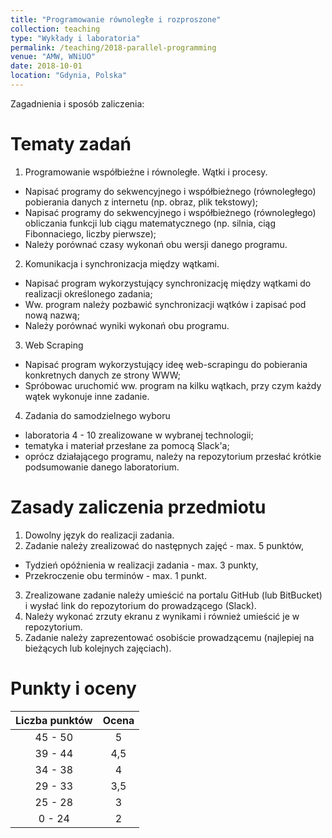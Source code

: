 ```yaml
---
title: "Programowanie równoległe i rozproszone"
collection: teaching
type: "Wykłady i laboratoria"
permalink: /teaching/2018-parallel-programming
venue: "AMW, WNiUO"
date: 2018-10-01
location: "Gdynia, Polska"
---
```


Zagadnienia i sposób zaliczenia:

Tematy zadań
======

1. Programowanie współbieżne i równoległe. Wątki i procesy. 
  * Napisać programy do sekwencyjnego i współbieżnego (równoległego) pobierania danych z internetu (np. obraz, plik tekstowy);
  * Napisać programy do	sekwencyjnego i współbieżnego (równoległego) obliczania funkcji lub ciągu matematycznego (np. silnia, ciąg Fibonnaciego, liczby pierwsze);
  * Należy porównać czasy wykonań obu wersji danego programu.

2. Komunikacja i synchronizacja między wątkami.
  * Napisać program wykorzystujący synchronizację między wątkami do realizacji określonego zadania;
  * Ww. program należy pozbawić synchronizacji wątków i zapisać pod nową nazwą;
  * Należy porównać wyniki wykonań obu programu.

3. Web Scraping
  * Napisać program wykorzystujący ideę web-scrapingu do pobierania konkretnych danych ze strony WWW;
  * Spróbowac uruchomić ww. program na kilku wątkach, przy czym każdy wątek wykonuje inne zadanie.

4. Zadania do samodzielnego wyboru
  * laboratoria 4 - 10 zrealizowane w wybranej technologii;
  * tematyka i materiał przesłane za pomocą Slack'a;
  * oprócz działającego programu, należy na repozytorium przesłać krótkie podsumowanie danego laboratorium.


Zasady zaliczenia przedmiotu
======

1. Dowolny język do realizacji zadania.
2. Zadanie należy zrealizować do następnych zajęć - max. 5 punktów,
  * Tydzień opóźnienia w realizacji zadania - max. 3 punkty,
  * Przekroczenie obu terminów - max. 1 punkt.
3. Zrealizowane zadanie należy umieścić na portalu GitHub (lub BitBucket) i wysłać link do repozytorium do prowadzącego (Slack).
4. Należy wykonać zrzuty ekranu z wynikami i również umieścić je w repozytorium.
5. Zadanie należy zaprezentować osobiście prowadzącemu (najlepiej na bieżących lub kolejnych zajęciach). 

Punkty i oceny
======

|    Liczba punktów    	| Ocena    |
|    :-------------:	| :-----:  |
|    45 - 50	        |     5    |
|    39 - 44	        |    4,5   |
|    34 - 38	        |     4    |
|    29 - 33	        |    3,5   |
|    25 - 28	        |     3    |
|     0 - 24	        |     2    |
